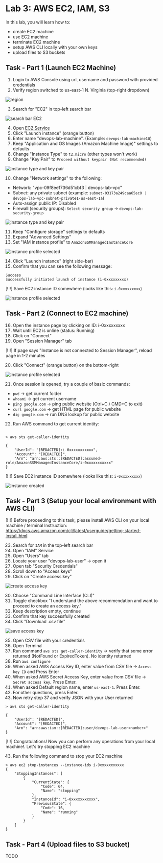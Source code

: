 # Lab 3: AWS EC2, IAM, S3

In this lab, you will learn how to:

- create EC2 machine
- use EC2 machine
- terminate EC2 machine
- setup AWS CLI locally with your own keys
- upload files to S3 buckets


## Task - Part 1 (Launch EC2 Machine)

1. Login to AWS Console using url, username and password with provided credentials
2. Verify region switched to us-east-1 N. Virginia (top-right dropdown)

![region](./images/1.png)

3. Search for "EC2" in top-left search bar

![search bar EC2](./images/2.png)


4. Open [EC2 Service](https://us-east-1.console.aws.amazon.com/ec2/home?region=us-east-1#Home:)
5. Click "Launch instance" (orange button)
6. Enter name "devops-lab-machine<your number>". (Example: `devops-lab-machine10`)
7. Keep "Application and OS Images (Amazon Machine Image)" settings to defaults
8. Change "Instance Type" to `t2.micro` (other types won't work)
9. Change "Key Pair" to `Proceed without keypair (Not recommended)`

![instance type and key pair](./images/3.png)

10. Change "Network settings" to the following:

- Network: "vpc-09f8ee1736d51cbf3 | devops-lab-vpc"
- Subnet: any private subnet (example: `subnet-03173a249caa65ec0 | devops-lab-vpc-subnet-private1-us-east-1a`)
- Auto-assign public IP: Disabled
- Firewall (security groups): `Select security group` -> `devops-lab-security-group`

![instance type and key pair](./images/4.png)

11. Keep "Configure storage" settings to defaults
12. Expand "Advanced Settings"
13. Set "IAM instance profile" to `AmazonSSMManagedInstanceCore`

![instance profile selected](./images/5.png)

14. Click "Launch instance" (right side-bar)
15. Confirm that you can see the following message:

```
Success
Successfully initiated launch of instance (i-0xxxxxxxxx)
```

[!!!] Save EC2 instance ID somewhere (looks like this: `i-0xxxxxxxxx`)

![instance profile selected](./images/6.png)

## Task - Part 2 (Connect to EC2 machine)

16. Open the instance page by clicking on ID: i-0xxxxxxxxx
17. Wait until EC2 is online (status: Running)
18. Click on "Connect"
19. Open "Session Manager" tab

[!!!] If page says "Instance is not connected to Session Manager", reload page in 1-2 minutes

20. Click "Connect" (orange button) on the bottom-right

![instance profile selected](./images/7.png)

21. Once session is opened, try a couple of basic commands:

- `pwd` -> get current folder
- `whoami` -> get current username
- `ping google.com` -> ping public website (Ctrl+C / CMD+C to exit)
- `curl google.com` -> get HTML page for public website
- `dig google.com` -> run DNS lookup for public website


22. Run AWS command to get current identity:

```

> aws sts get-caller-identity

{
    "UserId": "[REDACTED]:i-0xxxxxxxxxxx",
    "Account": "[REDACTED]",
    "Arn": "arn:aws:sts::[REDACTED]:assumed-role/AmazonSSMManagedInstanceCore/i-0xxxxxxxxxxx"
}
```

[!!!] Save EC2 instance ID somewhere (looks like this: `i-0xxxxxxxxx`)


![instance created](./images/8.png)

## Task - Part 3 (Setup your local environment with AWS CLI)


[!!!] Before proceeding to this task, please install AWS CLI on your local machine / terminal
Instruction: https://docs.aws.amazon.com/cli/latest/userguide/getting-started-install.html


23. Search for `IAM` in the top-left search bar
24. Open "IAM" Service
25. Open "Users" tab
26. Locate your user "devops-lab-user<number>" -> open it
27. Open tab "Security Credentials"
28. Scroll down to "Access keys"
29. Click on "Create access key"

![create access key](./images/9.png)

30. Choose "Command Line Interface (CLI)"
31. Toggle checkbox "I understand the above recommendation and want to proceed to create an access key."
32. Keep description empty, continue
33. Confirm that key successfully created
34. Click "Download .csv file"

![save access key](./images/10.png)

35. Open CSV file with your credentials
36. Open Terminal
37. Run command `aws sts get-caller-identity`  -> verify that some error returned (NotFound or ExpiredToken). No identity returned
38. Run `aws configure`
39. When asked AWS Access Key ID, enter value from CSV file -> `Access key ID` and Press Enter
39. When asked AWS Secret Access Key, enter value from CSV file -> `Secret access key`. Press Enter.
40. When asked Default region name, enter `us-east-1`. Press Enter.
41. For other questions, press Enter.
42. Now retry step 37 and verify JSON with your User returned

```
> aws sts get-caller-identity

{
    "UserId": "[REDACTED]",
    "Account": "[REDACTED]",
    "Arn": "arn:aws:iam::[REDACTED]:user/devops-lab-user<number>"
}
```

[!!!] Congratulations! Now you can perform any operations from your local machine!. Let's try stopping EC2 machine

43. Run the following command to stop your EC2 machine

```
> aws ec2 stop-instances --instance-ids i-0xxxxxxxxxxx 
{
    "StoppingInstances": [
        {
            "CurrentState": {
                "Code": 64,
                "Name": "stopping"
            },
            "InstanceId": "i-0xxxxxxxxxxx",
            "PreviousState": {
                "Code": 16,
                "Name": "running"
            }
        }
    ]
}
```

## Task - Part 4 (Upload files to S3 bucket)

TODO
